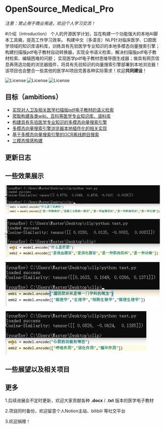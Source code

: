 
# OpenSource_Medical_Pro
*注意：禁止用于商业用途，欢迎个人学习交流！*

#介绍（introduction）
个人的开源医学计划，旨在构建一个功能强大的本地AI脚本工具箱，提高工作学习效率。
构建中文（多语言）NLP针对临床医学、口腔医学领域的知识库语料库，训练具有先验医学专业知识的本地多模态向量搜索引擎；
构建扫描版pdf电子教材自动转换器，实现全书语义检索，解决扫描版pdf电子教材检索、编辑困难的问题；
实现医学pdf电子教材思维导图生成器；做具有网页信息再筛选功能的浏览器插件，将具有先验知识的向量搜索引擎部署到本地浏览器！
该项目也会整合一些其他的医学AI项目完善各种实际需求！欢迎**共同建设**！

![License](https://img.shields.io/badge/License-BSD%202--Clause-orange)
![License](https://img.shields.io/badge/Github-stars-brightgreen)
![License](https://img.shields.io/badge/style-plastic-blue)

## 目标（ambitions）
* [实现对人卫及相关医学扫描版pdf电子教材的语义检索](pdf教材检索/README.md)
* [爬取构建各类wiki、百科等医学专业知识库、语料库](https://github.com/kay-cottage/Medical_CLIP/edit/master/README.md)
* [构建具有先验医学专业知识的多模态向量搜索引擎](vector_engine/README.md)
* [多模态向量搜索引擎浏览器本地插件化的相关实现](local_proxy/README.md)
* [基于多模态向量搜索引擎的OCR离线题目搜索](ocr_search/README.md)
* [三模态情感构建](Three_model/README.md)

## 更新日志

## 一些效果展示

![img_2](img/3.png)

![img_1](img/1.png)

![img_2](img/2.jpg)

![img_2](img/6.png)



## 一些展望以及相关项目

## 更多
1.后续进展会不定时更新，欢迎大家贡献各种 **.docx** / **.txt** 版本的医学电子教材

2.项目同时备份，欢迎留意个人Notion主站、bilibili 等社交平台

3.欢迎捐赠！
